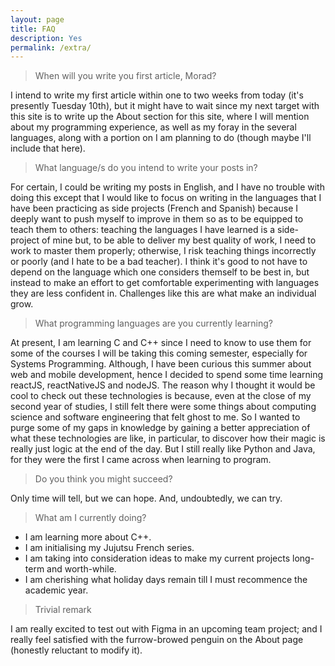 ```yaml
---
layout: page
title: FAQ
description: Yes
permalink: /extra/
---
```


> When will you write you first article, Morad?

I intend to write my first article within one to two weeks from today (it's presently Tuesday 10th), but it might have to wait since my next target with this site is to write up the About section for this site, where I will mention about my programming experience, as well as my foray in the several languages, along with a portion on I am planning to do (though maybe I'll include that here).


> What language/s do you intend to write your posts in?

For certain, I could be writing my posts in English, and I have no trouble with doing this except that I would like to focus on writing in the languages that I have been practicing as side projects (French and Spanish) because I deeply want to push myself to improve in them so as to be equipped to teach them to others: teaching the languages I have learned is a side-project of mine but, to be able to deliver my best quality of work, I need to work to master them properly; otherwise, I risk teaching things incorrectly or poorly (and I hate to be a bad teacher). I think it's good to not have to depend on the language which one considers themself to be best in, but instead to make an effort to get comfortable experimenting with languages they are less confident in. Challenges like this are what make an individual grow.

> What programming languages are you currently learning?

At present, I am learning C and C++ since I need to know to use them for some of the courses I will be taking this coming semester, especially for Systems Programming. Although, I have been curious this summer about web and mobile development, hence I decided to spend some time learning reactJS, reactNativeJS and nodeJS. The reason why I thought it would be cool to check out these technologies is because, even at the close of my second year of studies, I still felt there were some things about computing science and software engineering that felt ghost to me. So I wanted to purge some of my gaps in knowledge by gaining a better appreciation of what these technologies are like, in particular, to discover how their magic is really just logic at the end of the day. But I still really like Python and Java, for they were the first I came across when learning to program.

> Do you think you might succeed?

Only time will tell, but we can hope. And, undoubtedly, we can try.

> What am I currently doing?

* I am learning more about C++.
* I am initialising my Jujutsu French series.
* I am taking into consideration ideas to make my current projects long-term and worth-while.
* I am cherishing what holiday days remain till I must recommence the academic year.

> Trivial remark

I am really excited to test out with Figma in an upcoming team project; and I really feel satisfied with the furrow-browed penguin on the About page (honestly reluctant to modify it).


